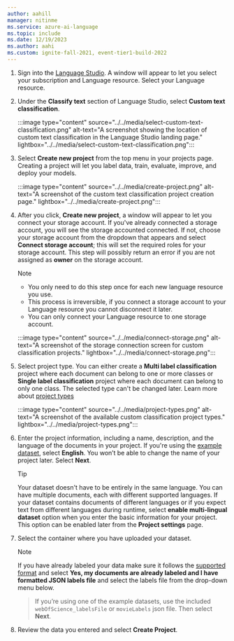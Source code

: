 ```yaml
---
author: aahill
manager: nitinme
ms.service: azure-ai-language
ms.topic: include
ms.date: 12/19/2023
ms.author: aahi
ms.custom: ignite-fall-2021, event-tier1-build-2022
---
```


1. Sign into the [Language Studio](https://aka.ms/languageStudio). A window will appear to let you select your subscription and Language resource. Select your Language resource. 

2. Under the **Classify text** section of Language Studio, select **Custom text classification**.

    :::image type="content" source="../../media/select-custom-text-classification.png" alt-text="A screenshot showing the location of custom text classification in the Language Studio landing page." lightbox="../../media/select-custom-text-classification.png":::
        

3. Select **Create new project** from the top menu in your projects page. Creating a project will let you label data, train, evaluate, improve, and deploy your models. 

    :::image type="content" source="../../media/create-project.png" alt-text="A screenshot of the custom text classification project creation page." lightbox="../../media/create-project.png":::


4.  After you click, **Create new project**, a window will appear to let you connect your storage account. If you've already connected a storage account, you will see the storage accounted connected. If not, choose your storage account from the dropdown that appears and select **Connect storage account**; this will set the required roles for your storage account. This step will possibly return an error if you are not assigned as **owner** on the storage account.

    >[!NOTE]
    > * You only need to do this step once for each new language resource you use. 
    > * This process is irreversible, if you connect a storage account to your Language resource you cannot disconnect it later.
    > * You can only connect your Language resource to one storage account.

    :::image type="content" source="../../media/connect-storage.png" alt-text="A screenshot of the storage connection screen for custom classification projects." lightbox="../../media/connect-storage.png":::

5. Select project type. You can either create a **Multi label classification** project where each document can belong to one or more classes or **Single label classification** project where each document can belong to only one class. The selected type can't be changed later. Learn more about [project types](../../glossary.md#project-types)
    
    :::image type="content" source="../../media/project-types.png" alt-text="A screenshot of the available custom classification project types." lightbox="../../media/project-types.png":::

5. Enter the project information, including a name, description, and the language of the documents in your project. If you're using the [example dataset](https://github.com/Azure-Samples/cognitive-services-sample-data-files/blob/master/language-service/Custom%20text%20classification/Custom%20multi%20classification%20-%20movies%20summary.zip), select **English**. You won’t be able to change the name of your project later. Select **Next**.
       
    >[!TIP]
    > Your dataset doesn't have to be entirely in the same language. You can have multiple documents, each with different supported languages. If your dataset contains documents of different languages or if you expect text from different languages during runtime, select **enable multi-lingual dataset** option when you enter the basic information for your project. This option can be enabled later from the **Project settings** page.

6. Select the container where you have uploaded your dataset. 
    
    >[!Note]
    > If you have already labeled your data make sure it follows the [supported format](../../concepts/data-formats.md) and select **Yes, my documents are already labeled and I have formatted JSON labels file** and select the labels file from the drop-down menu below. 
 
    > If you’re using one of the example datasets, use the included `webOfScience_labelsFile` or `movieLabels` json file. Then select **Next**.
    
7. Review the data you entered and select **Create Project**.

